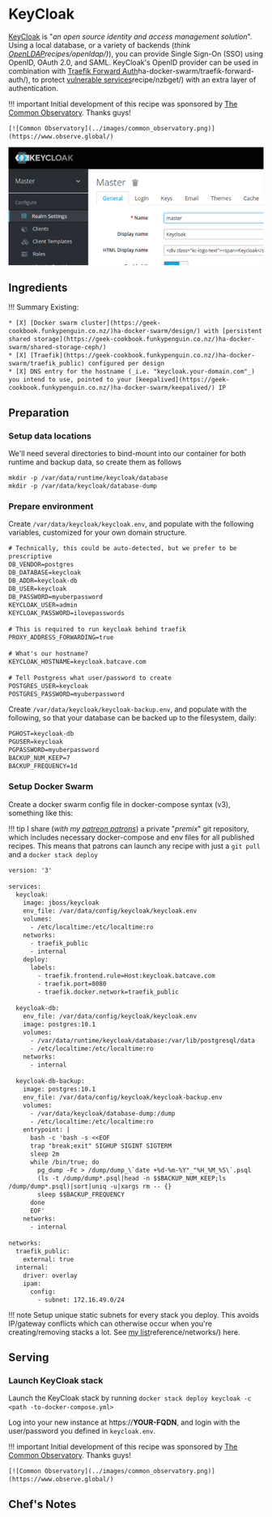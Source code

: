 # KeyCloak

[KeyCloak](https://www.keycloak.org/) is "*an open source identity and access management solution*". Using a local database, or a variety of backends (_think [OpenLDAP](https://geek-cookbook.funkypenguin.co.nz/)recipes/openldap/)_), you can provide Single Sign-On (SSO) using OpenID, OAuth 2.0, and SAML. KeyCloak's OpenID provider can be used in combination with [Traefik Forward Auth](https://geek-cookbook.funkypenguin.co.nz/)ha-docker-swarm/traefik-forward-auth/), to protect [vulnerable services](https://geek-cookbook.funkypenguin.co.nz/)recipe/nzbget/) with an extra layer of authentication.

!!! important
    Initial development of this recipe was sponsored by [The Common Observatory](https://www.observe.global/). Thanks guys!

    [![Common Observatory](../images/common_observatory.png)](https://www.observe.global/)

![KeyCloak Screenshot](../images/keycloak.png)

## Ingredients

!!! Summary
    Existing:

    * [X] [Docker swarm cluster](https://geek-cookbook.funkypenguin.co.nz/)ha-docker-swarm/design/) with [persistent shared storage](https://geek-cookbook.funkypenguin.co.nz/)ha-docker-swarm/shared-storage-ceph/)
    * [X] [Traefik](https://geek-cookbook.funkypenguin.co.nz/)ha-docker-swarm/traefik_public) configured per design
    * [X] DNS entry for the hostname (_i.e. "keycloak.your-domain.com"_) you intend to use, pointed to your [keepalived](https://geek-cookbook.funkypenguin.co.nz/)ha-docker-swarm/keepalived/) IP

## Preparation

### Setup data locations

We'll need several directories to bind-mount into our container for both runtime and backup data, so create them as follows

```
mkdir -p /var/data/runtime/keycloak/database
mkdir -p /var/data/keycloak/database-dump
```

### Prepare environment

Create `/var/data/keycloak/keycloak.env`, and populate with the following variables, customized for your own domain structure.

```
# Technically, this could be auto-detected, but we prefer to be prescriptive
DB_VENDOR=postgres
DB_DATABASE=keycloak
DB_ADDR=keycloak-db
DB_USER=keycloak
DB_PASSWORD=myuberpassword
KEYCLOAK_USER=admin
KEYCLOAK_PASSWORD=ilovepasswords

# This is required to run keycloak behind traefik
PROXY_ADDRESS_FORWARDING=true

# What's our hostname?
KEYCLOAK_HOSTNAME=keycloak.batcave.com

# Tell Postgress what user/password to create
POSTGRES_USER=keycloak
POSTGRES_PASSWORD=myuberpassword
```

Create `/var/data/keycloak/keycloak-backup.env`, and populate with the following, so that your database can be backed up to the filesystem, daily:

```
PGHOST=keycloak-db
PGUSER=keycloak
PGPASSWORD=myuberpassword
BACKUP_NUM_KEEP=7
BACKUP_FREQUENCY=1d
```

### Setup Docker Swarm

Create a docker swarm config file in docker-compose syntax (v3), something like this:

!!! tip
        I share (_with my [patreon patrons](https://www.patreon.com/funkypenguin)_) a private "_premix_" git repository, which includes necessary docker-compose and env files for all published recipes. This means that patrons can launch any recipe with just a ```git pull``` and a ```docker stack deploy``` 
```
version: '3'

services:
  keycloak:
    image: jboss/keycloak
    env_file: /var/data/config/keycloak/keycloak.env
    volumes:
      - /etc/localtime:/etc/localtime:ro    
    networks:
      - traefik_public
      - internal
    deploy:
      labels:
        - traefik.frontend.rule=Host:keycloak.batcave.com
        - traefik.port=8080
        - traefik.docker.network=traefik_public

  keycloak-db:
    env_file: /var/data/config/keycloak/keycloak.env
    image: postgres:10.1
    volumes:
      - /var/data/runtime/keycloak/database:/var/lib/postgresql/data
      - /etc/localtime:/etc/localtime:ro    
    networks:
      - internal

  keycloak-db-backup:
    image: postgres:10.1
    env_file: /var/data/config/keycloak/keycloak-backup.env
    volumes:
      - /var/data/keycloak/database-dump:/dump
      - /etc/localtime:/etc/localtime:ro
    entrypoint: |
      bash -c 'bash -s <<EOF
      trap "break;exit" SIGHUP SIGINT SIGTERM
      sleep 2m
      while /bin/true; do
        pg_dump -Fc > /dump/dump_\`date +%d-%m-%Y"_"%H_%M_%S\`.psql
        (ls -t /dump/dump*.psql|head -n $$BACKUP_NUM_KEEP;ls /dump/dump*.psql)|sort|uniq -u|xargs rm -- {}
        sleep $$BACKUP_FREQUENCY
      done
      EOF'
    networks:
      - internal

networks:
  traefik_public:
    external: true
  internal:
    driver: overlay
    ipam:
      config:
        - subnet: 172.16.49.0/24    
```

!!! note
    Setup unique static subnets for every stack you deploy. This avoids IP/gateway conflicts which can otherwise occur when you're creating/removing stacks a lot. See [my list](https://geek-cookbook.funkypenguin.co.nz/)reference/networks/) here.


## Serving

### Launch KeyCloak stack

Launch the KeyCloak stack by running ```docker stack deploy keycloak -c <path -to-docker-compose.yml>```

Log into your new instance at https://**YOUR-FQDN**, and login with the user/password you defined in `keycloak.env`.

!!! important
    Initial development of this recipe was sponsored by [The Common Observatory](https://www.observe.global/). Thanks guys!

    [![Common Observatory](../images/common_observatory.png)](https://www.observe.global/)


## Chef's Notes
